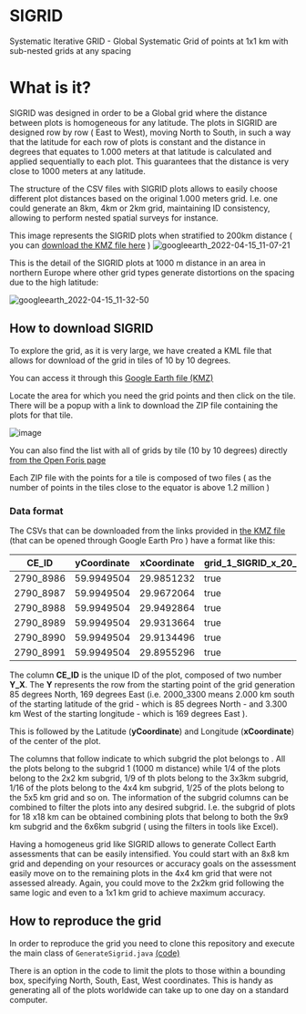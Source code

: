 # SIGRID
Systematic Iterative GRID - Global Systematic Grid of points at 1x1 km with sub-nested grids at any spacing

# What is it?
SIGRID was designed in order to be a Global grid where the distance between plots is homogeneous for any latitude.
The plots in SIGRID are designed row by row ( East to West), moving North to South, in such a way that the latitude for each row of plots is constant and the distance in degrees that equates to 1.000 meters at that latitude is calculated and applied sequentially to each plot. This guarantees that the distance is very close to 1000 meters at any latitude.

The structure of the CSV files with SIGRID plots allows to easily choose different plot distances based on the original 1.000 meters grid. I.e. one could generate an 8km, 4km or 2km grid, maintaining ID consistency, allowing to perform nested spatial surveys for instance.

This image represents the SIGRID plots when stratified to 200km distance ( you can [download the KMZ file here](https://raw.githubusercontent.com/herrtunante/SIGRID/main/resources/SIGRID%20-%20Example%20at%20200km%20distance.kmz) )
![googleearth_2022-04-15_11-07-21](https://user-images.githubusercontent.com/4435566/163554788-8a4431d0-6141-4584-95ce-fc62ba64c444.jpg)


This is the detail of the SIGRID plots at 1000 m distance in an area in northern Europe where other grid types generate distortions on the spacing due to the high latitude:

![googleearth_2022-04-15_11-32-50](https://user-images.githubusercontent.com/4435566/163554751-255a1a9a-9db4-4a20-bd1f-40e7c815fdd3.jpg)




## How to download SIGRID
To explore the grid, as it is very large, we have created a KML file that allows for download of the grid in tiles of 10 by 10 degrees.

You can access it through this [Google Earth file (KMZ)](https://raw.githubusercontent.com/herrtunante/SIGRID/main/resources/SIGRID_Grid_1000m_1_subgrid.kmz)

Locate the area for which you need the grid points and then click on the tile. There will be a popup with a link to download the ZIP file containing the plots for that tile.

![image](https://user-images.githubusercontent.com/4435566/144460400-d8d98726-8c89-489c-9cb8-6fecbac349a1.png)

You can also find the list with all of grids by tile (10 by 10 degrees) directly [from the Open Foris page](https://openforis.org/fileadmin/SIGRID_1000m_grids/)

Each ZIP file with the points for a tile is composed of two files ( as the number of points in the tiles close to the equator is above 1.2 million )

### Data format

The CSVs that can be downloaded from the links provided in [the KMZ file](https://raw.githubusercontent.com/herrtunante/SIGRID/main/resources/SIGRID_Grid_1000m_1_subgrid.kmz) (that can be opened through Google Earth Pro ) have a format like this:

|CE_ID    |yCoordinate|xCoordinate|grid_1_SIGRID_x_20_30_y_50_60|grid_2_SIGRID_x_20_30_y_50_60|grid_3_SIGRID_x_20_30_y_50_60|grid_4_SIGRID_x_20_30_y_50_60|grid_5_SIGRID_x_20_30_y_50_60|grid_6_SIGRID_x_20_30_y_50_60|grid_8_SIGRID_x_20_30_y_50_60|grid_9_SIGRID_x_20_30_y_50_60|grid_10_SIGRID_x_20_30_y_50_60|grid_12_SIGRID_x_20_30_y_50_60|grid_15_SIGRID_x_20_30_y_50_60|grid_16_SIGRID_x_20_30_y_50_60|grid_20_SIGRID_x_20_30_y_50_60|grid_25_SIGRID_x_20_30_y_50_60|grid_30_SIGRID_x_20_30_y_50_60|grid_50_SIGRID_x_20_30_y_50_60|grid_100_SIGRID_x_20_30_y_50_60|
|---------|-----------|-----------|-----------------------------|-----------------------------|-----------------------------|-----------------------------|-----------------------------|-----------------------------|-----------------------------|-----------------------------|------------------------------|------------------------------|------------------------------|------------------------------|------------------------------|------------------------------|------------------------------|------------------------------|-------------------------------|
|2790_8986|59.9949504 |29.9851232 |true                         |true                         |false                        |false                        |false                        |false                        |false                        |false                        |false                         |false                         |false                         |false                         |false                         |false                         |false                         |false                         |false                          |
|2790_8987|59.9949504 |29.9672064 |true                         |false                        |false                        |false                        |false                        |false                        |false                        |false                        |false                         |false                         |false                         |false                         |false                         |false                         |false                         |false                         |false                          |
|2790_8988|59.9949504 |29.9492864 |true                         |true                         |true                         |false                        |false                        |true                         |false                        |false                        |false                         |false                         |false                         |false                         |false                         |false                         |false                         |false                         |false                          |
|2790_8989|59.9949504 |29.9313664 |true                         |false                        |false                        |false                        |false                        |false                        |false                        |false                        |false                         |false                         |false                         |false                         |false                         |false                         |false                         |false                         |false                          |
|2790_8990|59.9949504 |29.9134496 |true                         |true                         |false                        |false                        |true                         |false                        |false                        |false                        |true                          |false                         |false                         |false                         |false                         |false                         |false                         |false                         |false                          |
|2790_8991|59.9949504 |29.8955296 |true                         |false                        |true                         |false                        |false                        |false                        |false                        |true                         |false                         |false                         |false                         |false                         |false                         |false                         |false                         |false                         |false                          |


The column **CE_ID** is the unique ID of the plot, composed of two number **Y_X**. The **Y** represents the row from the starting point of the grid generation 85 degrees North, 169 degrees East (i.e. 2000_3300 means 2.000 km south of the starting latitude of the grid - which is 85 degrees North - and 3.300 km West of the starting longitude - which is 169 degrees East ). 

This is followed by the Latitude (**yCoordinate**) and Longitude (**xCoordinate**) of the center of the plot. 

The columns that follow indicate to which subgrid the plot belongs to . All the plots belong to the subgrid 1 (1000 m distance) while 1/4 of the plots belong to the 2x2 km subgrid, 1/9 of th plots belong to the 3x3km subgrid, 1/16 of the plots belong to the 4x4 km subgrid, 1/25 of the plots belong to the 5x5 km grid and so on. The information of the subgrid columns can be combined to filter the plots into any desired subgrid. I.e. the subgrid of plots for 18 x18 km can be obtained combining plots that belong to both the 9x9 km subgrid and the 6x6km subgrid ( using the filters in tools like Excel). 

Having a homogeneus grid like SIGRID allows to generate Collect Earth assessments that can be easily intensified. You could start with an 8x8 km grid and depending on your resources or accuracy goals on the assessment easily move on to the remaining plots in the 4x4 km grid that were not assessed already. Again, you could move to the 2x2km grid following the same logic and even to a 1x1 km grid to achieve maximum accuracy.

## How to reproduce the grid

In order to reproduce the grid you need to clone this repository and execute the main class of `GenerateSigrid.java` [(code)](https://github.com/herrtunante/SIGRID/blob/main/src/main/java/org/openforis/sigrid/GenerateSigrid.java)

There is an option in the code to limit the plots to those within a bounding box, specifying North, South, East, West coordinates.
This is handy as generating all of the plots worldwide can take up to one day on a standard computer.
